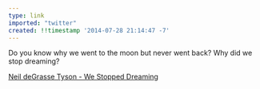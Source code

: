 ```yaml
---
type: link
imported: "twitter"
created: !!timestamp '2014-07-28 21:14:47 -7'
---
```

Do you know why we went to the moon but never went back? Why did we stop dreaming?

[Neil deGrasse Tyson - We Stopped Dreaming](https://www.youtube.com/watch?v=CbIZU8cQWXc)

